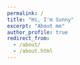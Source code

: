 ```yaml
---
permalink: /
title: "Hi, I'm Sunny"
excerpt: "About me"
author_profile: true
redirect_from: 
  - /about/
  - /about.html
---
```

